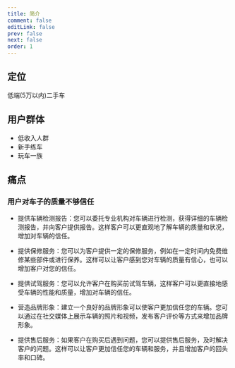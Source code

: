 ```yaml
---
title: 简介
comment: false
editLink: false
prev: false
next: false
order: 1
---
```


## 定位

低端(5万以内)二手车

## 用户群体

* 低收入人群
* 新手练车
* 玩车一族

## 痛点

### 用户对车子的质量不够信任


* 提供车辆检测报告：您可以委托专业机构对车辆进行检测，获得详细的车辆检测报告，并向客户提供报告。这样客户可以更直观地了解车辆的质量和状况，增加对车辆的信任。

* 提供保修服务：您可以为客户提供一定的保修服务，例如在一定时间内免费维修某些部件或进行保养。这样可以让客户感到您对车辆的质量有信心，也可以增加客户对您的信任。

* 提供试驾服务：您可以允许客户在购买前试驾车辆，这样客户可以更直接地感受车辆的性能和质量，增加对车辆的信任。

* 营造品牌形象：建立一个良好的品牌形象可以使客户更加信任您的车辆。您可以通过在社交媒体上展示车辆的照片和视频，发布客户评价等方式来增加品牌形象。

* 提供售后服务：如果客户在购买后遇到问题，您可以提供售后服务，及时解决客户的问题。这样可以让客户更加信任您的车辆和服务，并且增加客户的回头率和口碑。


